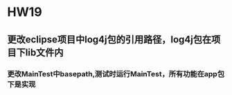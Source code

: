 # HW19

## 更改eclipse项目中log4j包的引用路径，log4j包在项目下lib文件内
### 更改MainTest中basepath,测试时运行MainTest，所有功能在app包下是实现
